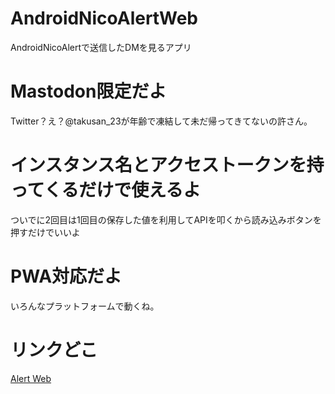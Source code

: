 # AndroidNicoAlertWeb
AndroidNicoAlertで送信したDMを見るアプリ  

# Mastodon限定だよ
Twitter？え？@takusan_23が年齢で凍結して未だ帰ってきてないの許さん。  

# インスタンス名とアクセストークンを持ってくるだけで使えるよ

ついでに2回目は1回目の保存した値を利用してAPIを叩くから読み込みボタンを押すだけでいいよ

# PWA対応だよ
いろんなプラットフォームで動くね。  

# リンクどこ
[Alert Web](https://takusan23.github.io/AndroidNicoAlertWeb/)
